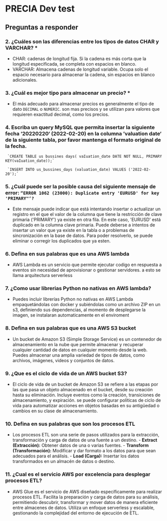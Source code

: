 # PRECIA Dev test
## Preguntas a responder
###  2.	¿Cuáles son las diferencias entre los tipos de datos CHAR y VARCHAR? *
- CHAR: cadenas de longitud fija. Si la cadena es más corta que la longitud especificada, se completa con espacios en blanco.
- VARCHAR:  Almacena cadenas de longitud variable. Ocupa solo el espacio necesario para almacenar la cadena, sin espacios en blanco adicionales.


### 3.	¿Cuál es mejor tipo para almacenar un precio? *
- El más adecuado para almacenar precios es generalmente el tipo de dato `DECIMAL` o `NUMERIC`. son mas precisos y se utilizan para valores que requieren exactitud decimal, como los precios.

### 4.	Escriba un query MySQL que permita insertar la siguiente fecha ‘20220220‘ (2022-02-20) en la columna ’valuation date‘ de la siguiente tabla, por favor mantenga el formato original de la fecha.

     `CREATE TABLE us bussines days( vaIuation_date DATE NOT NULL, PRIMARY KEY(vaIuation_date));`

     `INSERT INTO us_bussines_days (valuation_date) VALUES ('2022-02-20');`



###  5.	¿Cuál puede ser la posible causa del siguiente mensaje de error: `“ERROR 1062 (23000): Duplicate entry 'EURUSD' for key 'PRIMARY"‘?`
- Este mensaje puede indicar que está intentando insertar o actualizar un registro en el que el valor de la columna que tiene la restricción de clave primaria ('PRIMARY') ya existe en otra fila. En este caso, 'EURUSD' está duplicado en la columna clave primaria. Puede deberse a intentos de insertar un valor que ya existe en la tabla o a problemas de sincronización en la base de datos. Para poder resolverlo, se puede eliminar o corregir los duplicados que ya esten.


### 6.	Defina en sus palabras que es una AWS lambda 
   - AWS Lambda es un servicio que permite ejecutar codigo en respuesta a eventos sin necesidad de aprovisionar o gestionar servidores. a esto se llama arquitectura serverless

### 7.	¿Como usar librerias Python no nativas en AWS lambda? 
   - Puedes incluir librerías Python no nativas en AWS Lambda empaquetándolas con docker y subiéndolas como un archivo ZIP en un s3, definiendo sus dependencias, al momento de desplegarse la imagen, se instalaran automaticamente en el enviroment

### 8.	Defina en sus palabras que es una AWS S3 bucket 
   - Un bucket de Amazon S3 (Simple Storage Service) es un contenedor de almacenamiento en la nube que permite almacenar y recuperar cualquier cantidad de datos en cualquier momento desde la web. Puedes almacenar una amplia variedad de tipos de datos, como archivos, imágenes, videos y conjuntos de datos.

### 9.	¿Que es el ciclo de vida de un AWS bucket S3? 
 - El ciclo de vida de un bucket de Amazon S3 se refiere a las etapas por las que pasa un objeto almacenado en el bucket, desde su creación hasta su eliminación. Incluye eventos como la creación, transiciones de almacenamiento, y expiración. se puede configurar políticas de ciclo de vida para automatizar acciones en objetos basadas en su antigüedad o cambios en su clase de almacenamiento.

### 10.	Defina en sus palabras que son los procesos ETL 
- Los procesos ETL son una serie de pasos utilizados para la extracción, transformación y carga de datos de una fuente a un destino. 
      - **Extract (Extracción):** Obtener datos de una o varias fuentes.
      - **Transform (Transformación):** Modificar y dar formato a los datos para que sean adecuados para el análisis.
      - **Load (Carga):** Insertar los datos transformados en un almacén de datos o destino.

### 11. ¿Cual es el servicio AWS por excelencia para desplegar procesos ETL? 
- AWS Glue es el servicio de AWS diseñado específicamente para realizar procesos ETL. Facilita la preparación y carga de datos para su análisis, permitiendo descubrir, transformar y mover datos de manera eficiente entre almacenes de datos. Utiliza un enfoque serverless y escalable, gestionando la complejidad del entorno de ejecución de ETL.
